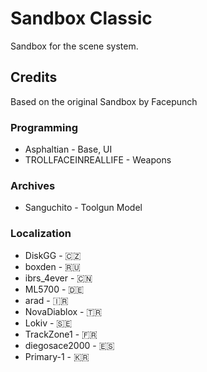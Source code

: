 # Sandbox Classic
Sandbox for the scene system.

## Credits
Based on the original Sandbox by Facepunch

### Programming
* Asphaltian - Base, UI
* TROLLFACEINREALLIFE - Weapons

### Archives
* Sanguchito - Toolgun Model

### Localization
* DiskGG - 🇨🇿
* boxden - 🇷🇺
* ibrs_4ever - 🇨🇳
* ML5700 - 🇩🇪
* arad - 🇮🇷
* NovaDiablox - 🇹🇷
* Lokiv - 🇸🇪
* TrackZone1 - 🇫🇷
* diegosace2000 - 🇪🇸
* Primary-1 - 🇰🇷
